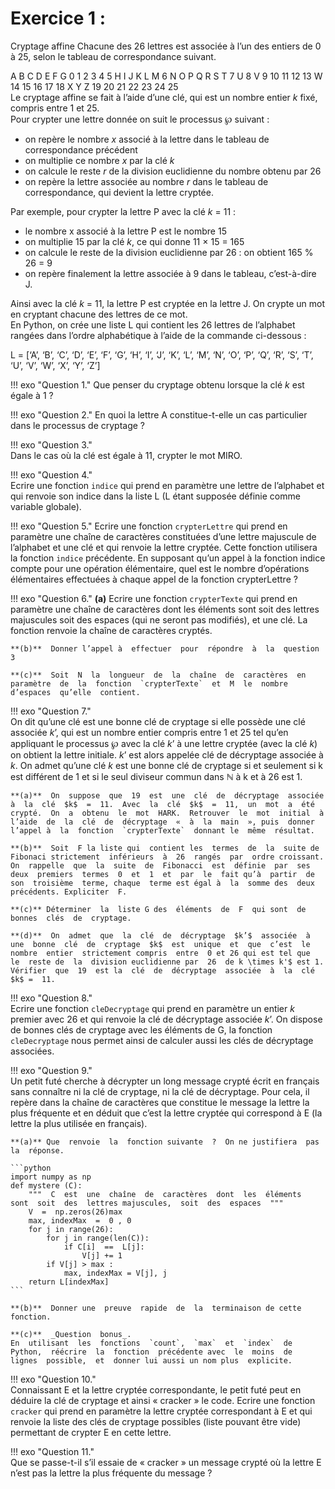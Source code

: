


# Exercice 1  :  

Cryptage affine Chacune  des  26  lettres  est  associée  à  l’un des  entiers  de  0 à  25, selon le  tableau de  correspondance  suivant.  

 A B C D E F G 0 1 2 3 4 5 H I J K L M 6 N O P Q R S T 7 U 8 V 9 10 11 12 13 W 14 15 16 17 18 X Y Z 19 20 21 22 23 24 25  
 Le  cryptage  affine  se  fait  à  l’aide  d’une  clé,  qui  est  un  nombre  entier  $k$  fixé,  compris  entre  1  et  25.  
 Pour crypter une lettre  donnée  on  suit le  processus  ℘  suivant  :   
 - on repère  le  nombre  $x$  associé  à  la  lettre  dans  le  tableau de  correspondance précédent    
 -  on multiplie ce  nombre  $x$  par la  clé  $k$  
 - on calcule  le  reste  $r$  de  la  division euclidienne du  nombre  obtenu  par 26 
 - on  repère  la  lettre  associée  au  nombre  $r$  dans  le  tableau  de  correspondance,  qui  devient  la  lettre cryptée.
 
 Par exemple, pour  crypter  la  lettre  P avec  la  clé  $k$ = 11  :  
 -  le nombre  x associé  à  la  lettre  P est  le  nombre  15 
 - on multiplie 15  par la  clé  $k$,  ce  qui donne  11 × 15 = 165 
 - on calcule  le  reste de  la  division euclidienne par  26  : on obtient 165  %  26  =  9 
 - on repère  finalement la lettre  associée  à  9  dans  le  tableau, c’est-à-dire  J.  
 
 Ainsi avec la clé $k$ = 11, la lettre P est cryptée  en la  lettre  J. On  crypte  un  mot  en  cryptant  chacune  des  lettres  de  ce  mot.  
 En  Python,  on  crée  une  liste  L  qui  contient les  26  lettres  de  l’alphabet  rangées  dans  l’ordre  alphabétique  à  l’aide  de  la  commande  ci-dessous  :  
 
 L  =  [‘A’,  ‘B’,  ‘C’,  ‘D’,  ‘E’,  ‘F’,  ‘G’,  ‘H’,  ‘I’,  ‘J’,  ‘K’,  ‘L’,  ‘M’,  ‘N’, ‘O’, ‘P’, ‘Q’, ‘R’,  ‘S’, ‘T’,  ‘U’,  ‘V’, ‘W’,  ‘X’, ‘Y’, ‘Z’]  
 
 !!! exo "Question 1."
    Que  penser  du cryptage  obtenu lorsque  la  clé  $k$ est égale  à  1 ? 
    
!!! exo "Question 2."
    En quoi la  lettre  A  constitue-t-elle  un cas  particulier  dans  le  processus  de  cryptage  ? 

!!! exo "Question 3."  
    Dans  le  cas  où  la  clé  est égale  à  11, crypter le mot  MIRO. 
    
!!! exo "Question 4."  
    Ecrire  une  fonction  `indice`  qui  prend  en  paramètre  une  lettre  de  l’alphabet  et  qui  renvoie  son  indice dans  la  liste  L  (L  étant  supposée  définie  comme  variable  globale).
    
!!! exo "Question 5."
    Ecrire  une  fonction  `crypterLettre`  qui  prend  en  paramètre  une  chaîne  de  caractères  constituées  d’une lettre  majuscule  de  l’alphabet  et  une  clé  et  qui  renvoie  la  lettre  cryptée.  Cette  fonction  utilisera  la  fonction `indice`  précédente.  En  supposant  qu’un  appel  à  la  fonction  indice  compte  pour  une  opération élémentaire,  quel  est  le  nombre  d’opérations  élémentaires  effectuées  à  chaque  appel  de  la  fonction crypterLettre  ? 
    
!!! exo "Question 6."
    **(a)** Ecrire  une  fonction `crypterTexte`  qui prend en paramètre  une  chaîne  de  caractères dont les  éléments sont  soit  des  lettres  majuscules  soit  des  espaces  (qui  ne  seront  pas  modifiés),  et  une  clé.  La  fonction  renvoie la  chaîne  de  caractères cryptés. 

    **(b)**  Donner l’appel à  effectuer  pour  répondre  à  la  question 3   

    **(c)**  Soit  N  la  longueur  de  la  chaîne  de  caractères  en  paramètre  de  la  fonction  `crypterTexte`  et  M  le  nombre d’espaces  qu’elle  contient.
    
!!! exo "Question 7."   
    On  dit  qu’une  clé  est  une  bonne  clé  de  cryptage  si  elle  possède  une  clé  associée $k’$,  qui  est  un  nombre entier  compris  entre  1  et  25  tel  qu’en  appliquant  le  processus  ℘  avec  la  clé  $k’$  à  une  lettre  cryptée  (avec  la clé  $k$) on obtient la  lettre  initiale. $k’$ est alors  appelée  clé  de  décryptage  associée  à  $k$. On  admet  qu’une  clé  $k$  est  une  bonne  clé  de  cryptage  si  et  seulement  si  k est différent  de  1 et si le  seul diviseur  commun  dans  ℕ  à  k et à 26 est 1. 
    
    **(a)**  On  suppose  que  19  est  une  clé  de  décryptage  associée  à  la  clé  $k$  =  11.  Avec  la  clé  $k$  =  11,  un  mot  a  été crypté.  On  a  obtenu  le  mot  HARK.  Retrouver  le  mot  initial  à  l’aide  de  la  clé  de  décryptage  «  à  la  main  », puis  donner l’appel à  la  fonction  `crypterTexte`  donnant le  même  résultat. 
    
    **(b)**  Soit  F la liste qui  contient les  termes  de  la  suite de  Fibonaci strictement  inférieurs  à  26  rangés  par  ordre croissant.  On  rappelle  que  la  suite  de  Fibonacci  est  définie  par  ses  deux  premiers  termes  0  et  1  et  par  le  fait qu’à  partir  de  son  troisième  terme, chaque  terme est égal à  la  somme des  deux précédents. Expliciter  F.  
    
    **(c)** Déterminer  la  liste G des  éléments  de  F  qui sont  de  bonnes  clés  de  cryptage.  
    
    **(d)**  On  admet  que  la  clé  de  décryptage  $k’$  associée  à  une  bonne  clé  de  cryptage  $k$  est  unique  et  que  c’est  le nombre  entier  strictement compris  entre  0 et 26 qui est tel que  le  reste de  la  division euclidienne par  26  de k \times k'$ est 1.   Vérifier  que  19  est la  clé  de  décryptage  associée  à  la  clé  $k$ =  11. 
    
!!! exo "Question 8."  
    Ecrire  une  fonction  `cleDecryptage`  qui  prend  en  paramètre  un  entier  $k$  premier  avec  26  et qui renvoie la  clé  de  décryptage  associée  $k’$. On dispose  de  bonnes  clés  de  cryptage  avec  les  éléments  de  G, la  fonction `cleDecryptage`  nous  permet ainsi de  calculer  aussi les  clés  de  décryptage  associées. 
    
!!! exo "Question 9."  
    Un  petit  futé  cherche  à  décrypter  un  long  message  crypté  écrit  en  français  sans  connaître  ni  la  clé  de cryptage,  ni  la  clé  de  décryptage.  Pour  cela,  il  repère  dans  la  chaîne  de  caractères  que  constitue  le  message la  lettre  la  plus  fréquente  et  en  déduit  que  c’est  la  lettre  cryptée  qui  correspond  à  E  (la  lettre  la  plus  utilisée en français). 
    
    **(a)** Que  renvoie  la  fonction suivante  ?  On ne justifiera  pas  la  réponse. 
    
    ```python
    import numpy as np
    def mystere (C):
        """  C  est  une  chaîne  de  caractères  dont  les  éléments  sont  soit  des  lettres majuscules,  soit  des  espaces  """ 
        V  =  np.zeros(26)max
        max, indexMax  =  0 , 0
        for j in range(26):
            for j in range(len(C)): 
                if C[i]  ==  L[j]:
                    V[j] += 1 
            if V[j] > max :
                max, indexMax = V[j], j 
        return L[indexMax]
    ```
    
    **(b)**  Donner une  preuve  rapide  de  la  terminaison de cette  fonction. 
    
    **(c)**  _Question  bonus_. 
    En  utilisant  les  fonctions  `count`,  `max`  et  `index`  de  Python,  réécrire  la  fonction  précédente avec  le  moins  de  lignes  possible,  et  donner lui aussi un nom plus  explicite. 
    
!!! exo "Question 10."  
    Connaissant  E  et  la  lettre  cryptée  correspondante,  le  petit  futé  peut  en  déduire  la  clé  de  cryptage  et  ainsi «  cracker  »  le  code.  Ecrire  une  fonction  `cracker`  qui  prend  en  paramètre  la  lettre  cryptée  correspondant  à E  et  qui  renvoie  la  liste  des  clés  de  cryptage  possibles  (liste  pouvant  être  vide)  permettant  de  crypter  E  en cette lettre. 

!!! exo "Question 11."  
    Que  se  passe-t-il  s’il  essaie  de  «  cracker  »  un  message  crypté  où  la  lettre  E  n’est  pas  la  lettre  la  plus fréquente  du  message  ? 